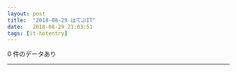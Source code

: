 ```yaml
---
layout: post
title:  "2018-08-29 はてぶIT"
date:   2018-08-29 21:03:51
tags: [it-hotentry]
---
```

0 件のデータあり

<hr>

